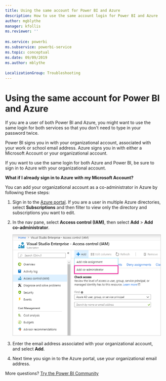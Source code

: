 ```yaml
---
title: Using the same account for Power BI and Azure
description: How to use the same account login for Power BI and Azure
author: mgblythe
manager: kfollis
ms.reviewer: ''

ms.service: powerbi
ms.subservice: powerbi-service
ms.topic: conceptual
ms.date: 09/09/2019
ms.author: mblythe

LocalizationGroup: Troubleshooting
---
```


# Using the same account for Power BI and Azure

If you are a user of both Power BI and Azure, you might want to use the same login for both services so that you don't need to type in your password twice.

Power BI signs you in with your organizational account, associated with your work or school email address.  Azure signs you in with either a Microsoft Account or your organizational account.

If you want to use the same login for both Azure and Power BI, be sure to sign in to Azure with your organizational account.

**What if I already sign in to Azure with my Microsoft Account?**

You can add your organizational account as a co-administrator in Azure by following these steps:

1. Sign in to the [Azure portal](https://portal.azure.com/). If you are a user in multiple Azure directories, select **Subscriptions** and then filter to view only the directory and subscriptions you want to edit.

1. In the nav pane, select **Access control (IAM)**, then select **Add** \> **Add co-administrator**.

    ![Add a co-administrator in the Azure portal](media/service-admin-how-to-use-the-same-account-as-azure/add-co-administrator.png)

1. Enter the email address associated with your organizational account, and select **Add**.

1. Next time you sign in to the Azure portal, use your organizational email address.

More questions? [Try the Power BI Community](https://community.powerbi.com/)

